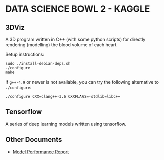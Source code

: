 DATA SCIENCE BOWL 2 - KAGGLE
============================

3DViz
-----

A 3D program written in C++ (with some python scripts) for directly rendering (modelling) the blood volume of each heart.

Setup instructions:

    sudo ./install-debian-deps.sh
    ./configure
    make

If `g++-4.9` or newer is not available, you can try the following alternative
to `./configure`:

    ./configure CXX=clang++-3.6 CXXFLAGS=-stdlib=libc++

Tensorflow
----------

A series of deep learning models written using tensorflow.

Other Documents
---------------

  * [Model Performance Report](doc/REPORT.md)
